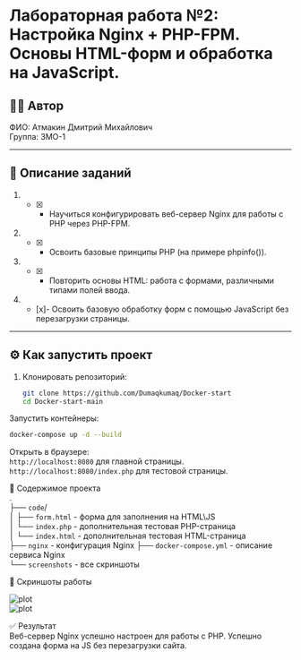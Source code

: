 # Лабораторная работа №2: Настройка Nginx + PHP-FPM. Основы HTML-форм и обработка на JavaScript.

## 👩‍💻 Автор
ФИО: Атмакин Дмитрий Михайлович     
Группа: 3МО-1

---

## 📌 Описание заданий  

1. - [x] - Научиться конфигурировать веб-сервер Nginx для работы с PHP через PHP-FPM.
2. - [x] - Освоить базовые принципы PHP (на примере phpinfo()).
3. - [x] - Повторить основы HTML: работа с формами, различными типами полей ввода.
4. - [x]- Освоить базовую обработку форм с помощью JavaScript без перезагрузки страницы.


---

## ⚙️ Как запустить проект

1. Клонировать репозиторий:
   ```bash
   git clone https://github.com/Dumaqkumaq/Docker-start
   cd Docker-start-main
Запустить контейнеры:
```bash
docker-compose up -d --build
```
Открыть в браузере:  
```http://localhost:8080``` для главной страницы.
```http://localhost:8080/index.php``` для тестовой страницы. 



📂 Содержимое проекта   
.  
├── ```code```/   
│   ├── ```form.html``` - форма для заполнения на HTML\JS   
│   └── ```index.php``` - дополнительная тестовая PHP-страница   
│   └── ```index.html``` - дополнительная тестовая HTML-страница   
├── ```nginx```  -  конфигурация Nginx
├── ```docker-compose.yml``` - описание сервиса Nginx    
└── ```screenshots``` - все скриншоты  



📸 Скриншоты работы  

![plot](./screenshots/1.jpg)    
![plot](./screenshots/2.jpg) 

✅ Результат    
Веб-сервер Nginx успешно настроен для работы с PHP. Успешно создана форма на JS без перезагрузки сайта.
